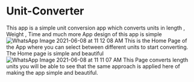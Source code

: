 # Unit-Converter
This app is a simple unit conversion app which converts units in length , Weight , Time and much more
App design of this app is simple
![WhatsApp Image 2021-06-08 at 11 12 08 AM](https://user-images.githubusercontent.com/73052518/121129415-8a65e200-c84a-11eb-9e7e-e58a10cee58b.jpeg)
This is the Home Page of the App where you can select between different units to start converting. The Home page is simple and beautiful
![WhatsApp Image 2021-06-08 at 11 11 07 AM](https://user-images.githubusercontent.com/73052518/121129448-96ea3a80-c84a-11eb-9373-cc4672ed019a.jpeg)
This Page converts length units you will be able to see that the same approach is applied here of making the app simple and beautiful.
